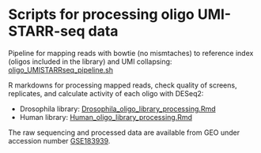 # Scripts for processing oligo UMI-STARR-seq data

Pipeline for mapping reads with bowtie (no mismtaches) to reference index (oligos included in the library) and UMI collapsing: [oligo_UMISTARRseq_pipeline.sh](oligo_UMISTARRseq_pipeline.sh)

R markdowns for processing mapped reads, check quality of screens, replicates, and calculate activity of each oligo with DESeq2:
- Drosophila library: [Drosophila_oligo_library_processing.Rmd](Drosophila_oligo_library_processing.Rmd)
- Human library: [Human_oligo_library_processing.Rmd](Human_oligo_library_processing.Rmd)

The raw sequencing and processed data are available from GEO under accession number [GSE183939](https://www.ncbi.nlm.nih.gov/geo/query/acc.cgi?acc=GSE183939).

